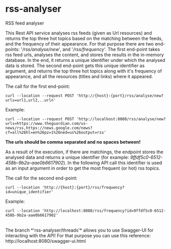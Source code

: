 # rss-analyser

RSS feed analyser

This Rest API service analyses rss feeds (given as Url resources) and returns the top three hot topics based on the matching between the feeds, and the frequency of their appearance.
For that purpose there are two end-points: '*/rss/analyse/new*', and '*/rss/frequency*'. 
The first end-point takes rss feed urls, analyses the content, and stores the results in the in-memory database. In the end, it returns a unique identifier under which the analysed data is stored.
The second end-point gets this unique identifier as argument, and returns the top three hot topics along with it's frequency of appearance, and all the resources (titles and links) where it appeared.

The call for the first end-point:


```
curl --location --request POST 'http://{host}:{port}/rss/analyse/new?urls=url1,url2,..urln'
```

Example:

```
curl --location --request POST 'http://localhost:8080/rss/analyse/new?urls=https://www.theguardian.com/us-news/rss,https://news.google.com/news?cf=all%26hl=en%26pz=1%26ned=us%26output=rss'
```

**The urls should be comma separated and no spaces between!**


As a result of the execution, if there are matchings, the endpoint stores the analysed data and returns a unique identifier (for example: *9ffdf5c0-6512-458b-9b2a-aae0b6617902*). In the following API call this identifier is used as an input argument in order to get the most frequent (or hot) rss topics.


The call for the second end-point:


```
curl --location 'http://{host}:{port}/rss/frequency?id=unique_identifier'
```

Example:

```
curl --location 'http://localhost:8080/rss/frequency?id=9ffdf5c0-6512-458b-9b2a-aae0b6617902'
```
<br/>
The branch *'rss-analyser/threads'* allows you to use Swagger-UI for interacting with the API! For that purpose you can use this reference: http://localhost:8080/swagger-ui.html
